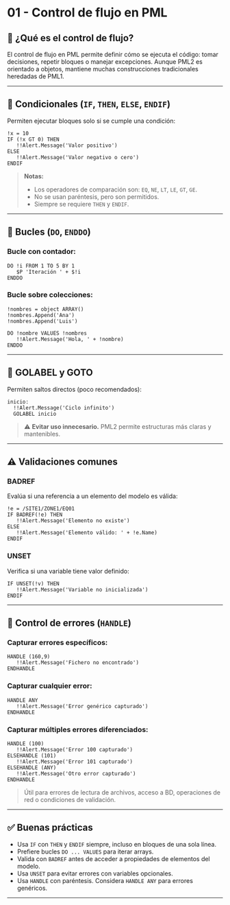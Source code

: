
# 01 - Control de flujo en PML

## 🧭 ¿Qué es el control de flujo?

El control de flujo en PML permite definir cómo se ejecuta el código: tomar decisiones, repetir bloques o manejar excepciones. Aunque PML2 es orientado a objetos, mantiene muchas construcciones tradicionales heredadas de PML1.

---

## 🔁 Condicionales (`IF`, `THEN`, `ELSE`, `ENDIF`)

Permiten ejecutar bloques solo si se cumple una condición:

```pml
!x = 10
IF (!x GT 0) THEN
   !!Alert.Message('Valor positivo')
ELSE
   !!Alert.Message('Valor negativo o cero')
ENDIF
```

> **Notas:**
> - Los operadores de comparación son: `EQ`, `NE`, `LT`, `LE`, `GT`, `GE`.
> - No se usan paréntesis, pero son permitidos.
> - Siempre se requiere `THEN` y `ENDIF`.

---

## 🔂 Bucles (`DO`, `ENDDO`)

### Bucle con contador:

```pml
DO !i FROM 1 TO 5 BY 1
   $P 'Iteración ' + $!i
ENDDO
```

### Bucle sobre colecciones:

```pml
!nombres = object ARRAY()
!nombres.Append('Ana')
!nombres.Append('Luis')

DO !nombre VALUES !nombres
   !!Alert.Message('Hola, ' + !nombre)
ENDDO
```

---

## 🔁 GOLABEL y GOTO

Permiten saltos directos (poco recomendados):

```pml
inicio:
  !!Alert.Message('Ciclo infinito')
  GOLABEL inicio
```

> ⚠️ **Evitar uso innecesario.** PML2 permite estructuras más claras y mantenibles.

---

## ⚠️ Validaciones comunes

### BADREF

Evalúa si una referencia a un elemento del modelo es válida:

```pml
!e = /SITE1/ZONE1/EQ01
IF BADREF(!e) THEN
   !!Alert.Message('Elemento no existe')
ELSE
   !!Alert.Message('Elemento válido: ' + !e.Name)
ENDIF
```

### UNSET

Verifica si una variable tiene valor definido:

```pml
IF UNSET(!v) THEN
   !!Alert.Message('Variable no inicializada')
ENDIF
```

---

## 🧪 Control de errores (`HANDLE`)

### Capturar errores específicos:

```pml
HANDLE (160,9)
   !!Alert.Message('Fichero no encontrado')
ENDHANDLE
```

### Capturar cualquier error:

```pml
HANDLE ANY
   !!Alert.Message('Error genérico capturado')
ENDHANDLE
```

### Capturar múltiples errores diferenciados:

```pml
HANDLE (100)
   !!Alert.Message('Error 100 capturado')
ELSEHANDLE (101)
   !!Alert.Message('Error 101 capturado')
ELSEHANDLE (ANY)
   !!Alert.Message('Otro error capturado')
ENDHANDLE
```

> Útil para errores de lectura de archivos, acceso a BD, operaciones de red o condiciones de validación.

---

## ✅ Buenas prácticas

- Usa `IF` con `THEN` y `ENDIF` siempre, incluso en bloques de una sola línea.
- Prefiere bucles `DO ... VALUES` para iterar arrays.
- Valida con `BADREF` antes de acceder a propiedades de elementos del modelo.
- Usa `UNSET` para evitar errores con variables opcionales.
- Usa `HANDLE` con paréntesis. Considera `HANDLE ANY` para errores genéricos.

---


